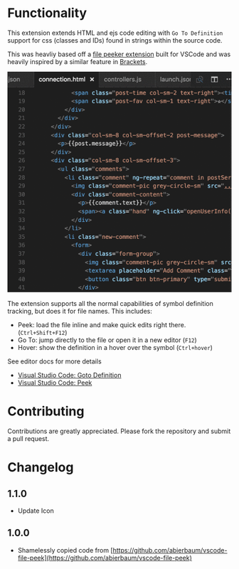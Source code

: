 # Functionality

This extension extends HTML and ejs code editing with `Go To Definition` support for css (classes and IDs) found in strings within the source code.

This was heavliy based off a [file peeker extension](https://github.com/abierbaum/vscode-file-peek) built for VSCode and was heavily inspired by a similar feature in [Brackets](http://brackets.io/).

![working](images/working.gif)

The extension supports all the normal capabilities of symbol definition tracking, but does it for file names.  This includes:

 * Peek: load the file inline and make quick edits right there. (`Ctrl+Shift+F12`)
 * Go To: jump directly to the file or open it in a new editor (`F12`)
 * Hover: show the definition in a hover over the symbol (`Ctrl+hover`)

See editor docs for more details
 * [Visual Studio Code: Goto Definition](https://code.visualstudio.com/docs/editor/editingevolved#_go-to-definition)
 * [Visual Studio Code: Peek](https://code.visualstudio.com/docs/editor/editingevolved#_peek)

# Contributing

Contributions are greatly appreciated.  Please fork the repository and submit a pull request.

# Changelog

## 1.1.0
    
  * Update Icon

## 1.0.0

  * Shamelessly copied code from [https://github.com/abierbaum/vscode-file-peek](https://github.com/abierbaum/vscode-file-peek)
